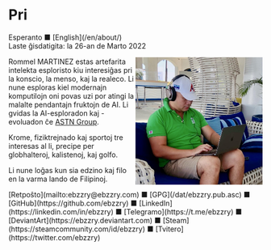 Pri
===

<div class="center">Esperanto ■ [English](/en/about/)</div>
<div class="center">Laste ĝisdatigita: la 26-an de Marto 2022</div>

<div>
<img align="right" width="50%" src="/bil/ebzzry.webp">

Rommel MARTINEZ estas artefarita intelekta esploristo kiu interesiĝas pri la konscio, la menso, kaj
la realeco. Li nune esploras kiel modernajn komputilojn oni povas uzi por atingi la malalte
pendantajn fruktojn de AI. Li gvidas la AI-esploradon kaj -evoluadon ĉe [ASTN Group](https://astn-group.com).

Krome, fiziktrejnado kaj sportoj tre interesas al li, precipe per globhalteroj, kalistenoj, kaj
golfo.

Li nune loĝas kun sia edzino kaj filo en la varma lando de Filipinoj.
</div>
<div>
[Retpoŝto](mailto:ebzzry@ebzzry.com) ■ [GPG](/dat/ebzzry.pub.asc) ■ [GitHub](https://github.com/ebzzry) ■ [LinkedIn](https://linkedin.com/in/ebzzry) ■ [Telegramo](https://t.me/ebzzry) ■ [DeviantArt](https://ebzzry.deviantart.com) ■ [Steam](https://steamcommunity.com/id/ebzzry) ■ [Tvitero](https://twitter.com/ebzzry)
</div>

